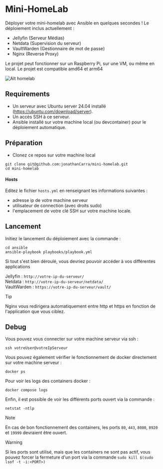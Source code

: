 # Mini-HomeLab

Déployer votre mini-homelab avec Ansible en quelques secondes !
Le déploiement inclus actuellement :
- Jellyfin (Serveur Médias)
- Netdata (Supervision du serveur)
- VaultWarden (Gestionnaire de mot de passe)
- Nginx (Reverse Proxy)

Le projet peut fonctionner sur un Raspberry Pi, sur une VM, ou même en local.
Le projet est compatible amd64 et arm64

![Alt homelab](https://miro.medium.com/v2/resize:fit:1024/1*ltEkf2pvdnCa9c3VnvjIog.jpeg "homelab")

## Requirements

- Un serveur avec Ubuntu server 24.04 installé (https://ubuntu.com/download/server). 
- Un accès SSH à ce serveur.
- Ansible installé sur votre machine local (ou devcontainer) pour le déploiement automatique.

## Préparation

- Clonez ce repos sur votre machine local

```
git clone git@github.com:jonathanCarra/mini-homelab.git
cd mini-homelab
```
#### Hosts

Editez le fichier `hosts.yml` en renseignant les informations suivantes :
- adresse ip de votre machine serveur
- utilisateur de connection (avec droits sudo)
- l'emplacement de votre clé SSH sur votre machine locale.

## Lancement

Initiez le lancement du déploiement avec la commande :

```
cd ansible
ansible-playbook playbooks/playbook.yml
```

Si tout s'est bien déroulé, vous devriez pouvoir accéder à vos différentes applications

Jellyfin    : `http://votre-ip-du-serveur/` \
Netdata     : `http://votre-ip-du-serveur/netdata/` \
VaultWarden : `https://votre-ip-du-serveur/vault/`

> [!TIP]
> Nginx vous redirigera automatiquement entre http et https en fonction de l'application que vous ciblez.

## Debug

Vous pouvez vous connecter sur votre machine serveur via ssh :

```
ssh votreUser@votreIpServeur
```

Vous pouvez également vérifier le fonctionnement de docker directement sur votre machine serveur :

```
docker ps
```

Pour voir les logs des containers docker :
```
docker compose logs
```

Enfin, il est possible de voir les différents ports ouvert via la commande :
```
netstat -ntlp
```

> [!NOTE]  
> En cas de bon fonctionnement des containers, les ports `80`, `443`, `8080`, `8920` et `19999` devraient être ouvert.

> [!WARNING]  
> Si les ports sont utilisé, mais que les containers ne sont pas actif, vous pouvez forcer la fermeture d'un port via la commande `sudo kill $(sudo lsof -t -i:<PORT>)`